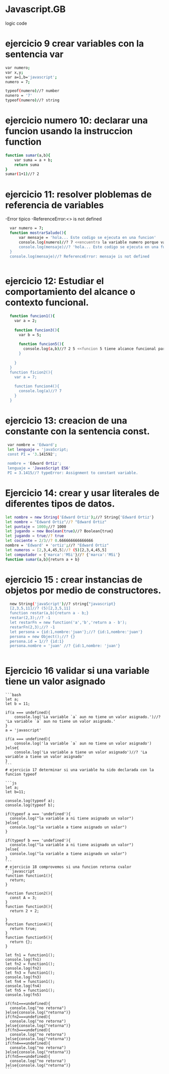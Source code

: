 # Javascript.__GB__
logic code
# ejercicio 9 crear variables con la sentencia var
```bash
var numero;
var x,y;
var a=1,b='javascript';
numero = 7;

typeof(numero)//? number
nunero = '7'
typeof(numero)//? string
```
# ejercicio numero 10: declarar una funcion usando la instruccion function
```bash
function sumar(a,b){
    var suma = a + b;
    return suma
}
sumar(1+1)//? 2
```
# ejercicio 11: resolver ploblemas de referencia de variables
  -Error tipico
  -ReferenceError:<<identificador>> is not defined
```bash
  var numero = 7;
  function mostrarSaludo(){
      var mensaje = 'hola... Este codigo se ejecuta en una funcion'
      console.log(numero)//? 7 <<encuentra la variable numero porque var declara una variable como global en su scoup>>
      console.log(mensaje)//? 'hola... Este codigo se ejecuta en una funcion'
  }
  console.log(mensaje)//? ReferenceError: mensaje is not defined
  
```
# ejercicio 12: Estudiar el comportamiento del alcance o contexto funcional.
```bash
  function funcion1(){
    var a = 2;
    
    function funcion3(){
      var b = 5;
      
      function funcion5(){
        console.log(a,b)//? 2 5 <<funcion 5 tiene alcance funcional para las variables a y b
      }
      
    }
  }
  function ficion2(){
    var a = 7;
    
    function funcion4(){
      console.log(a)//? 7
    }
  }
```
  # ejercicio 13: creacion de una constante con la sentencia const.
  
 ```bash
  var nombre = 'Edward';
  let lenguaje = 'javaScript;
  const PI = '3.141592';
  
  nombre = 'Edward Ortiz';
  lenguaje = 'JavasScript ES6'
  PI = 3.1415//? typeError: Assignment to constant variable.
 ```
  # Ejercicio 14: crear y usar literales de diferentes tipos de datos.
  ```bash
  let nombre = new String('Edward Ortiz');//? String{'Edward Ortiz'}
  let nombre = "Edward Ortiz"//? "Edward Ortiz"
  let puntaje = 1000;//? 1000
  let jugando = new Boolean(true)//? Boolean{true}
  let jugando = true//? true
  let cociente = 2/3//? 0.666666666666666
  nombre = 'Edward' + 'ortiz';//? "Edward Ortiz"
  let numeros = [2,3,4,45,5]//? (5)[2,3,4,45,5]
  let computador = {'marca':'MSi'}//? {'marca':'MSi'}
  function sumar(a,b){return a + b}
  
  ```
  # ejercicio 15 : crear  instancias de objetos por medio de constructores.
  ```bash
    new String('javaScript')//? string{"javascript}
    [2,3,5,11]//? (5)[2,3,5,11]
    function restar(a,b){return a - b;}
    restar(2,3);//? -1
    let restarFn = new function('a','b','return a - b');
    restarFn(2,3);//? -1
    let persona = {id:1,nombre:'juan'};//? {id:1,nombre:'juan'}
    persona = new Object();//? {}
    persona.id = 1//? {id:1}
    persona.nombre = 'juan' //? {id:1,nombre: 'juan'}
    
   ```
   # Ejercicio 16 validar si una variable tiene un valor asignado
    
    ```bash
    let a;
    let b = 11;
    
    if(a === undefined){
        console.log('La variable `a` aun no tiene un valor asignado.')//? 'La variable `a` aun no tiene un valor asignado.'
    }
    a = 'javascript'
    
    if(a === undefined){
        console.log('la variable `a` aun no tiene un valor asignado')
    }else{
        console.log('La variable a tiene un valor asignado')//? 'La variable a tiene un valor asignado'
    }
    ```
    # ejercicio 17 determinar si una variable ha sido declarada con la funcion typeof

    ```js
    let a;
    let b=11;

    console.log(typeof a);
    console.log(typeof b);

    if(typeof a === 'undefined'){
      console.log("la variable a ni tiene asignado un valor")
    }else{
      console.log("la variable a tiene asignado un valor")
    }

    if(typeof b === 'undefined'){
      console.log("la variable a ni tiene asignado un valor")
    }else{
      console.log("la variable a tiene asignado un valor")
    }
    ```
    # ejercicio 18 comprovemos si una funcion retorna cvalor
    ```javascript
    function function1(){
      return;
    }

    function function2(){
      const A = 3;
    }
    function function3(){
      return 2 + 2;
    
    }
    function function4(){
      return true;
    }
    function function5(){
      return {};
    }
    
    let fn1 = function1();
    console.log(fn1)
    let fn2 = function1();
    console.log(fn2)
    let fn3 = function1();
    console.log(fn3)
    let fn4 = function1();
    console.log(fn4)
    let fn5 = function1();
    console.log(fn5)
    
    if(fn1===undefined){
      console.log("no retorna")
    }else{console.log("retorna")}
    if(fn2===undefined){
      console.log("no retorna")
    }else{console.log("retorna")}
    if(fn3===undefined){
      console.log("no retorna")
    }else{console.log("retorna")}
    if(fn4===undefined){
      console.log("no retorna")
    }else{console.log("retorna")}
    if(fn5===undefined){
      console.log("no retorna")
    }else{console.log("retorna")}
    ```
  
  
